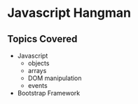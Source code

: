 # Javascript Hangman

## Topics Covered
* Javascript
  * objects
  * arrays
  * DOM manipulation
  * events
* Bootstrap Framework

